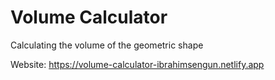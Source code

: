 # Volume Calculator
 Calculating the volume of the geometric shape

Website: https://volume-calculator-ibrahimsengun.netlify.app

